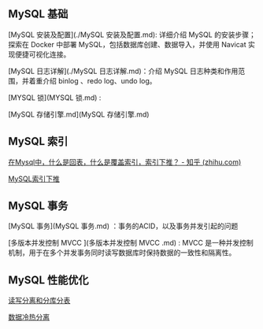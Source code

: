 ## MySQL 基础

[MySQL 安装及配置](./MySQL 安装及配置.md):  详细介绍 MySQL 的安装步骤；探索在 Docker 中部署 MySQL，包括数据库创建、数据导入，并使用 Navicat 实现便捷可视化连接。

[MySQL 日志详解](./MySQL 日志详解.md)：介绍 MySQL 日志种类和作用范围，并着重介绍 binlog 、redo log、undo log。

 [MYSQL 锁](MYSQL 锁.md) : 

 [MySQL 存储引擎.md](MySQL 存储引擎.md) 





## MySQL 索引

[在Mysql中，什么是回表，什么是覆盖索引，索引下推？ - 知乎 (zhihu.com)](https://zhuanlan.zhihu.com/p/401198674)

[MySQL索引下推 ](https://juejin.cn/post/7005794550862053412)



## MySQL 事务

 [MySQL 事务](MySQL 事务.md) ：事务的ACID，以及事务并发引起的问题

 [多版本并发控制 MVCC ](多版本并发控制 MVCC .md) : MVCC 是一种并发控制机制，用于在多个并发事务同时读写数据库时保持数据的一致性和隔离性。



## MySQL 性能优化

[读写分离和分库分表](./读写分离和分库分表.md)

[数据冷热分离](./数据冷热分离.md)